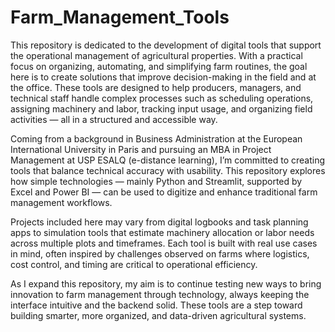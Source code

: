 # Farm_Management_Tools

This repository is dedicated to the development of digital tools that support the operational management of agricultural properties. With a practical focus on organizing, automating, and simplifying farm routines, the goal here is to create solutions that improve decision-making in the field and at the office. These tools are designed to help producers, managers, and technical staff handle complex processes such as scheduling operations, assigning machinery and labor, tracking input usage, and organizing field activities — all in a structured and accessible way.

Coming from a background in Business Administration at the European International University in Paris and pursuing an MBA in Project Management at USP ESALQ (e-distance learning), I’m committed to creating tools that balance technical accuracy with usability. This repository explores how simple technologies — mainly Python and Streamlit, supported by Excel and Power BI — can be used to digitize and enhance traditional farm management workflows. 

Projects included here may vary from digital logbooks and task planning apps to simulation tools that estimate machinery allocation or labor needs across multiple plots and timeframes. Each tool is built with real use cases in mind, often inspired by challenges observed on farms where logistics, cost control, and timing are critical to operational efficiency.

As I expand this repository, my aim is to continue testing new ways to bring innovation to farm management through technology, always keeping the interface intuitive and the backend solid. These tools are a step toward building smarter, more organized, and data-driven agricultural systems.

